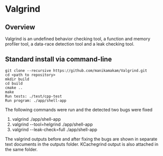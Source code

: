 # Valgrind

## Overview
Valgrind is an undefined behavior checking tool, a function and memory profiler tool, a data-race detection tool and a leak checking tool. 

## Standard install via command-line
```
git clone --recursive https://github.com/manikamakam/Valgrind.git
cd <path to repository>
mkdir build
cd build
cmake ..
make
Run tests: ./test/cpp-test
Run program: ./app/shell-app
```
The following commands were run and the detected two bugs were fixed

1. valgrind ./app/shell-app
2. valgrind --tool=helgrind ./app/shell-app
3. valgrind --leak-check=full ./app/shell-app

The valgrind outputs before and after fixing the bugs are shown in separate text documents in the outputs folder. KCachegrind output is also attached in the same folder.
